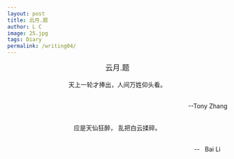 ```yaml
---
layout: post
title: 云月.题
author: L C
image: 25.jpg
tags: Diary
permalink: /writing04/
---
```

<center><big>云月.题</big></center><br>

<center>天上一轮才捧出，人间万姓仰头看。</center><br>
<p align="right">  --Tony Zhang </p><br>

<center>应是天仙狂醉， 乱把白云揉碎。</center><br>
<p align="right">  --&nbsp;&nbsp; Bai Li &nbsp;&nbsp;&nbsp;</p> 


    
 
